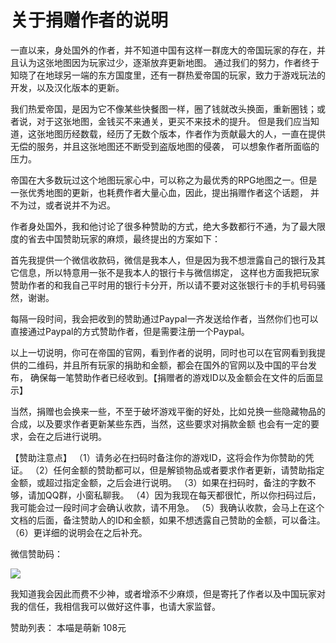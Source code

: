 # 关于捐赠作者的说明
一直以来，身处国外的作者，并不知道中国有这样一群庞大的帝国玩家的存在，并且认为这张地图因为玩家过少，逐渐放弃更新地图。
通过我们的努力，作者终于知晓了在地球另一端的东方国度里，还有一群热爱帝国的玩家，致力于游戏玩法的开发，以及汉化版本的更新。

我们热爱帝国，是因为它不像某些快餐图一样，圈了钱就改头换面，重新圈钱；或者说，对于这张地图，金钱买不来通关，更买不来技术的提升。
但是我们应当知道，这张地图历经数载，经历了无数个版本，作者作为贡献最大的人，一直在提供无偿的服务，并且这张地图还不断受到盗版地图的侵袭，
可以想象作者所面临的压力。

帝国在大多数玩过这个地图玩家心中，可以称之为最优秀的RPG地图之一。但是一张优秀地图的更新，也耗费作者大量心血，因此，提出捐赠作者这个话题，
并不为过，或者说并不为迟。

作者身处国外，我和他讨论了很多种赞助的方式，绝大多数都行不通，为了最大限度的省去中国赞助玩家的麻烦，最终提出的方案如下：

首先我提供一个微信收款码，微信是我本人，但是因为我不想泄露自己的银行及其它信息，所以特意用一张不是我本人的银行卡与微信绑定，
这样也方面我把玩家赞助作者的和我自己平时用的银行卡分开，所以请不要对这张银行卡的手机号码骚然，谢谢。

每隔一段时间，我会把收到的赞助通过Paypal一齐发送给作者，当然你们也可以直接通过Paypal的方式赞助作者，但是需要注册一个Paypal。

以上一切说明，你可在帝国的官网，看到作者的说明，同时也可以在官网看到我提供的二维码，并且所有玩家的捐助和金额，都会在国外的官网以及中国的平台发布，
确保每一笔赞助作者已经收到。【捐赠者的游戏ID以及金额会在文件的后面显示】

当然，捐赠也会换来一些，不至于破坏游戏平衡的好处，比如兑换一些隐藏物品的合成，以及要求作者更新某些东西，当然，这些要求对捐款金额
也会有一定的要求，会在之后进行说明。

【赞助注意点】
（1）请务必在扫码时备注你的游戏ID，这将会作为你赞助的凭证。
（2）任何金额的赞助都可以，但是解锁物品或者要求作者更新，请赞助指定金额，或超过指定金额，之后会进行说明。
（3）如果在扫码时，备注的字数不够，请加QQ群，小窗私聊我。
（4）因为我现在每天都很忙，所以你扫码过后，我可能会过一段时间才会确认收款，请不用急。
（5）我确认收款，会马上在这个文档的后面，备注赞助人的ID和金额，如果不想透露自己赞助的金额，可以备注。
（6）更详细的说明会在之后补充。

微信赞助码：

![](https://github.com/smartmiaomiao/Hero-of-the-empire/blob/master/wechatQR.png)

我知道我会因此而费不少神，或者增添不少麻烦，但是寄托了作者以及中国玩家对我的信任，我相信我可以做好这件事，也请大家监督。

赞助列表：
本喵是萌新 108元 
